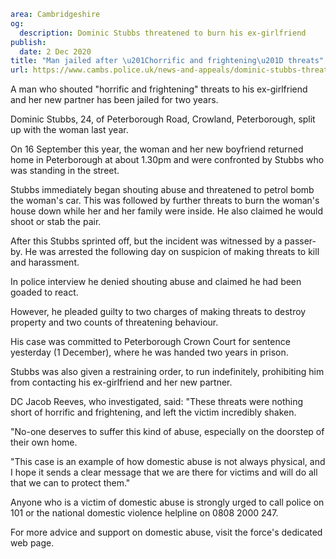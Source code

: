 ```yaml
area: Cambridgeshire
og:
  description: Dominic Stubbs threatened to burn his ex-girlfriend
publish:
  date: 2 Dec 2020
title: "Man jailed after \u201Chorrific and frightening\u201D threats"
url: https://www.cambs.police.uk/news-and-appeals/dominic-stubbs-threats-sentencing
```

A man who shouted "horrific and frightening" threats to his ex-girlfriend and her new partner has been jailed for two years.

Dominic Stubbs, 24, of Peterborough Road, Crowland, Peterborough, split up with the woman last year.

On 16 September this year, the woman and her new boyfriend returned home in Peterborough at about 1.30pm and were confronted by Stubbs who was standing in the street.

Stubbs immediately began shouting abuse and threatened to petrol bomb the woman's car. This was followed by further threats to burn the woman's house down while her and her family were inside. He also claimed he would shoot or stab the pair.

After this Stubbs sprinted off, but the incident was witnessed by a passer-by. He was arrested the following day on suspicion of making threats to kill and harassment.

In police interview he denied shouting abuse and claimed he had been goaded to react.

However, he pleaded guilty to two charges of making threats to destroy property and two counts of threatening behaviour.

His case was committed to Peterborough Crown Court for sentence yesterday (1 December), where he was handed two years in prison.

Stubbs was also given a restraining order, to run indefinitely, prohibiting him from contacting his ex-girlfriend and her new partner.

DC Jacob Reeves, who investigated, said: "These threats were nothing short of horrific and frightening, and left the victim incredibly shaken.

"No-one deserves to suffer this kind of abuse, especially on the doorstep of their own home.

"This case is an example of how domestic abuse is not always physical, and I hope it sends a clear message that we are there for victims and will do all that we can to protect them."

Anyone who is a victim of domestic abuse is strongly urged to call police on 101 or the national domestic violence helpline on 0808 2000 247.

For more advice and support on domestic abuse, visit the force's dedicated web page.
